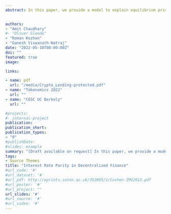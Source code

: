 ```yaml
---
abstract: In this paper, we provide a model to explain equilibrium pricing of interest rates on Defi lending protocols. We pin down the fundamental sources of risk that explain the cross-section of interest rates. We also examine whether classic no arbitrage conditions in currency markets hold like covered interest rate parity. We find interest rate differences reflect the relative bearish and bullish beliefs of investors. If long positions on risky cryptocurrencies dominate, we show that interest rates are lower relative to stablecoins. We strengthen our findings by documenting the link between the interest rate differences and futures premia

 
authors:
- "Amit Chaudhary"
#- "Oliver Gleode"
- "Roman Kozhan"
- "Ganesh Viswanath-Natraj"
date: "2022-05-10T00:00:00Z"
doi: ""
featured: true
image:

links:

- name: pdf
  url: "/media/Crypto_Lending-protected.pdf"
- name: "Tokenomics 2022"
  url: ""
- name: "CESC UC Berkely"
  url: ""

#projects:
#- internal-project
publication: 
publication_short:
publication_types:
- "0"
#publishDate: 
#slides: example
summary: "[Draft available on request] In this paper, we provide a model to explain equilibrium pricing of interest rates on Defi lending protocols.We pin down the fundamental sources of risk that explain the cross-section of interest rates."
tags:
- Source Themes
title: "Interest Rate Parity in Decentralized Finance"
#url_code: '#'
#url_dataset: '#'
#url_pdf: http://eprints.soton.ac.uk/352095/1/Cushen-IMV2013.pdf
#url_poster: '#'
#url_project: ""
url_slides: '#'
#url_source: '#'
#url_video: '#'
---
```


